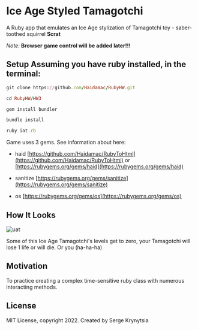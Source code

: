 # Ice Age Styled Tamagotchi

A Ruby app that emulates an Ice Age stylization of Tamagotchi toy - saber-toothed squirrel **Scrat**

*Note:* **Browser game control will be added later!!!**

## Setup Assuming you have ruby installed, in the terminal:

```ruby
git clone https://github.com/Haidamac/RubyHW.git
```

```ruby
cd RubyHW/HW3
```

```ruby
gem install bundler 
```

```ruby
bundle install
```

```ruby
ruby iat.rb
```

Game uses 3 gems. See information about here:

- haid [https://github.com/Haidamac/RubyToHtml](https://github.com/Haidamac/RubyToHtml) or [https://rubygems.org/gems/haid](https://rubygems.org/gems/haid)

- sanitize [https://rubygems.org/gems/sanitize](https://rubygems.org/gems/sanitize)

- os [https://rubygems.org/gems/os](https://rubygems.org/gems/os)

## How It Looks
![uat](https://user-images.githubusercontent.com/113309864/200182798-1d949aca-2077-4e08-845c-94d0729aa834.jpg)

Some of this Ice Age Tamagotchi's levels get to zero, your Tamagotchi will lose 1 life or will die. Or you (ha-ha-ha)

## Motivation

To practice creating a complex time-sensitive ruby class with numerous interacting methods.

## License

MIT License, copyright 2022. Created by Serge Krynytsia
